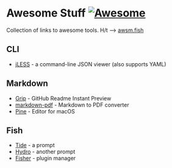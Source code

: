 # Awesome Stuff [![Awesome](https://awesome.re/badge.svg)](https://awesome.re)
Collection of links to awesome tools.  H/t --> [awsm.fish](https://git.io/awsm.fish)

## CLI
* [jLESS](https://jless.io/) - a command-line JSON viewer (also supports YAML)

## Markdown
* [Grip](https://github.com/joeyespo/grip) - GitHub Readme Instant Preview
* [markdown-pdf](https://github.com/alanshaw/markdown-pdf) - Markdown to PDF converter
* [Pine](https://lukakerr.github.io/Pine/) - Editor for macOS

## Fish
* [Tide](https://github.com/IlanCosman/tide) - a prompt
* [Hydro](https://github.com/jorgebucaran/hydro) - another prompt
* [Fisher](https://github.com/jorgebucaran/fisher) - plugin manager